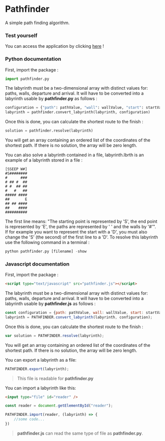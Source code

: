 # Pathfinder
A simple path finding algorithm.

### Test yourself

You can access the application by clicking [here](https://mattesthaut.github.io/pathfinder) !

### Python documentation

First, import the package :

```python
import pathfinder.py
```

The labyrinth must be a two-dimensional array with distinct values for: paths, walls, departure and arrival. It will have to be converted into a labyrinth usable by **pathfinder.py** as follows :

```python
configuration = {"path": pathValue, "wall": wallValue, "start": startValue, "end": endValue}
labyrinth = pathfinder.convert_labyrinth(labyrinth, configuration)
```

Once this is done, you can calculate the shortest route to the finish :

```python
solution = pathfinder.resolve(labyrinth)
```

You will get an array containing an ordered list of the coordinates of the shortest path. If there is no solution, the array will be zero length.

You can also solve a labyrinth contained in a file, labyrinth.lbrth is an example of a labyrinth stored in a file :

```
[SSEEP W#]
#S########
#      ###
# ## #  ##
# #  ## ##
#   #   ##
##### ####
##       E
## ## ####
##    ####
##########
```

The first line means: "The starting point is represented by 'S', the end point is represented by 'E', the paths are represented by ' ' and the walls by '#'". If for example you want to represent the start with a 'D', you must also change the 'S' (the second) of the first line to a 'D'. 
To resolve this labyrinth use the following command in a terminal :

```python
python pathfinder.py [filename] -show
```


### Javascript documentation

First, import the package :

```html
<script type="text/javascript" src="pathfinder.js"></script>
```

The labyrinth must be a two-dimensional array with distinct values for: paths, walls, departure and arrival. It will have to be converted into a labyrinth usable by **pathfinder.js** as follows :

```javascript
const configuration = {path: pathValue, wall: wallValue, start: startValue, end: endValue};
labyrinth = PATHFINDER.convert_labyrinth(labyrinth, configuration);
```

Once this is done, you can calculate the shortest route to the finish :

```javascript
var solution = PATHFINDER.resolve(labyrinth);
```

You will get an array containing an ordered list of the coordinates of the shortest path. If there is no solution, the array will be zero length.

You can export a labyrinth as a file:

```javascript
PATHFINDER.export(labyrinth);
```
> This file is readable for **pathfinder.py**

You can import a labyrinth like this:

```html
<input type="file" id="reader" />
```
```javascript
const reader = document.getElementById("reader");

PATHFINDER.import(reader, (labyrinth) => {
	//some code...
})
```
> **pathfinder.js** can read the same type of file as **pathfinder.py**.
